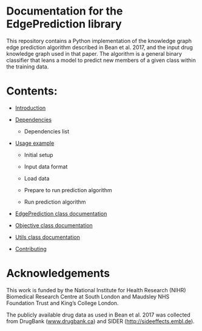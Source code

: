 # Documentation for the EdgePrediction library

This repository contains a Python implementation of the knowledge graph edge prediction algorithm described in Bean et al. 2017, and the input drug knowledge graph used in that paper. The algorithm is a general binary classifier that leans a model to predict new members of a given class within the training data. 

# Contents:

* [Introduction](docs/markdown/IntroductionDoc.md)

* [Dependencies](docs/markdown/DependenciesDoc.md)

  * Dependencies list


* [Usage example](docs/markdown/ExampleUseDoc.md)

  * Initial setup

  * Input data format

  * Load data

  * Prepare to run prediction algorithm

  * Run prediction algorithm

* [EdgePrediction class documentation](docs/markdown/EdgePredictionDoc.md)

* [Objective class documentation](docs/markdown/ObjectiveDoc.md)

* [Utils class documentation](docs/markdown/UtilsDoc.md)

* [Contributing](docs/markdown/ContributingDoc.md)

# Acknowledgements
This work is funded by the National Institute for Health Research (NIHR) Biomedical Research Centre at South London and Maudsley NHS Foundation Trust and King’s College London.

The publicly available drug data as used in Bean et al. 2017 was collected from DrugBank (www.drugbank.ca) and SIDER (http://sideeffects.embl.de).